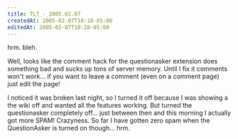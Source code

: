 ```yaml
---
title: TLT_-_2005.02.07
createdAt: 2005-02-07T10:18-05:00
editedAt: 2005-02-07T10:28-05:00
---
```


hrm. bleh.

Well, looks like the comment hack for the questionasker extension does something bad and sucks up tons of server memory. Until I fix it comments won't work... if you want to leave a comment (even on a comment page) just edit the page!

I noticed it was broken last night, so I turned it off because I was showing a the wiki off and wanted all the features working. But turned the questionasker completely off... just between then and this morning I actually got more SPAM! Crazyness. So far I have gotten zero spam when the QuestionAsker is turned on though... hrm.

